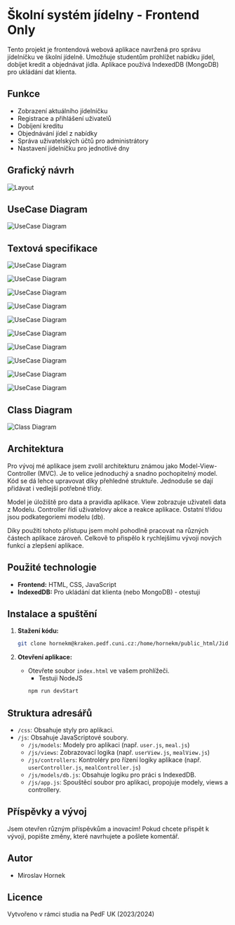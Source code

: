 # Školní systém jídelny - Frontend Only

Tento projekt je frontendová webová aplikace navržená pro správu jídelníčku ve školní jídelně. Umožňuje studentům prohlížet nabídku jídel, dobíjet kredit a objednávat jídla. Aplikace používá IndexedDB (MongoDB) pro ukládání dat klienta.

## Funkce

- Zobrazení aktuálního jídelníčku
- Registrace a přihlášení uživatelů
- Dobíjení kreditu
- Objednávání jídel z nabídky
- Správa uživatelských účtů pro administrátory
- Nastavení jídelníčku pro jednotlivé dny

## Grafický návrh

![Layout](/_Specifikace/layout.gif)

## UseCase Diagram

![UseCase Diagram](/_Specifikace/usecase.svg)

## Textová specifikace

![UseCase Diagram](/_Specifikace/ucs/USc-1.png)

![UseCase Diagram](/_Specifikace/ucs/USc-2.png)

![UseCase Diagram](/_Specifikace/ucs/USc-3.png)

![UseCase Diagram](/_Specifikace/ucs/USc-4.png)

![UseCase Diagram](/_Specifikace/ucs/USc-5.png)

![UseCase Diagram](/_Specifikace/ucs/USc-6.png)

![UseCase Diagram](/_Specifikace/ucs/USc-7.png)

![UseCase Diagram](/_Specifikace/ucs/USc-8.png)

![UseCase Diagram](/_Specifikace/ucs/USc-9.png)

![UseCase Diagram](/_Specifikace/ucs/USc-10.png)

## Class Diagram

![Class Diagram](/_Specifikace/class.svg)

## Architektura

Pro vývoj mé aplikace jsem zvolil architekturu známou jako Model-View-Controller (MVC). Je to velice jednoduchý a snadno pochopitelný model. Kód se dá lehce upravovat díky přehledné struktuře. Jednoduše se dají přidávat i vedlejší potřebné třídy.

Model je úložiště pro data a pravidla aplikace.
View zobrazuje uživateli data z Modelu.
Controller řídí uživatelovy akce a reakce aplikace.
Ostatní třídou jsou podkategoriemi modelu (db).

Díky použití tohoto přístupu jsem mohl pohodlně pracovat na různých částech aplikace zároveň. Celkově to přispělo k rychlejšímu vývoji nových funkcí a zlepšení aplikace.

## Použité technologie

- **Frontend:** HTML, CSS, JavaScript
- **IndexedDB:** Pro ukládání dat klienta (nebo MongoDB) - otestuji

## Instalace a spuštění

1. **Stažení kódu:**
   ```bash
   git clone hornekm@kraken.pedf.cuni.cz:/home/hornekm/public_html/Jidelna.git
   ```

2. **Otevření aplikace:**
   - Otevřete soubor `index.html` ve vašem prohlížeči.
      - Testuji NodeJS
      ```bash
      npm run devStart
      ```

## Struktura adresářů

- `/css`: Obsahuje styly pro aplikaci.
- `/js`: Obsahuje JavaScriptové soubory.
    - `/js/models`: Modely pro aplikaci (např. `user.js`, `meal.js`)
    - `/js/views`: Zobrazovací logika (např. `userView.js`, `mealView.js`)
    - `/js/controllers`: Kontroléry pro řízení logiky aplikace (např. `userController.js`, `mealController.js`)
    - `/js/models/db.js`: Obsahuje logiku pro práci s IndexedDB.
    - `/js/app.js`: Spouštěcí soubor pro aplikaci, propojuje modely, views a controllery.


## Příspěvky a vývoj

Jsem otevřen různým příspěvkům a inovacím! Pokud chcete přispět k vývoji, popište změny, které navrhujete a pošlete komentář.

## Autor

- Miroslav Hornek

## Licence

Vytvořeno v rámci studia na PedF UK (2023/2024)
